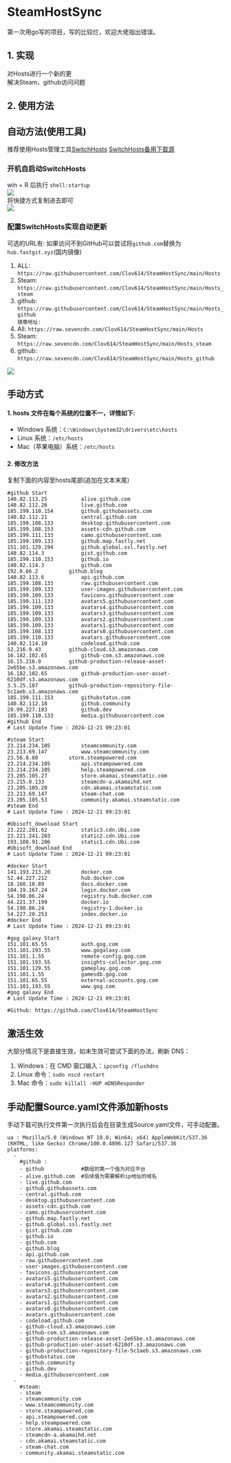 # SteamHostSync
第一次用go写的项目，写的比较烂，欢迎大佬指出错误。

## 1. 实现
对Hosts进行一个新的更  
解决Steam、github访问问题

## 2. 使用方法
## 自动方法(使用工具)
推荐使用Hosts管理工具[SwitchHosts](https://github.com/oldj/SwitchHosts) 
[SwitchHosts备用下载源](https://nas.iaimi.info/s/nT5pb8jMQp32QwB)
### 开机自启动SwitchHosts
win + R 后执行 `shell:startup`    
![](/img/1.png)  
将快捷方式复制进去即可  
![](/img/2.png)  
### 配置SwitchHosts实现自动更新  
可选的URL有:
如果访问不到GitHub可以尝试将`github.com`替换为`hub.fastgit.xyz`(国内镜像)
1. ALL: `https://raw.githubusercontent.com/Clov614/SteamHostSync/main/Hosts`  
2. Steam: `https://raw.githubusercontent.com/Clov614/SteamHostSync/main/Hosts_steam`  
3. github: `https://raw.githubusercontent.com/Clov614/SteamHostSync/main/Hosts_github`    
`镜像地址:`
4. All: `https://raw.sevencdn.com/Clov614/SteamHostSync/main/Hosts`  
5. Steam: `https://raw.sevencdn.com/Clov614/SteamHostSync/main/Hosts_steam`  
6. github: `https://raw.sevencdn.com/Clov614/SteamHostSync/main/Hosts_github`  

![](/img/3.png)

## 手动方式
#### 1. hosts 文件在每个系统的位置不一，详情如下:
- Windows 系统：`C:\Windows\System32\drivers\etc\hosts`
- Linux 系统：`/etc/hosts`
- Mac（苹果电脑）系统：`/etc/hosts`

#### 2. 修改方法
复制下面的内容至hosts尾部(追加在文本末尾)

```
#github Start
140.82.113.25			alive.github.com
140.82.112.26			live.github.com
185.199.110.154			github.githubassets.com
140.82.112.21			central.github.com
185.199.108.133			desktop.githubusercontent.com
185.199.108.153			assets-cdn.github.com
185.199.111.133			camo.githubusercontent.com
185.199.109.133			github.map.fastly.net
151.101.129.194			github.global.ssl.fastly.net
140.82.114.3			gist.github.com
185.199.110.153			github.io
140.82.114.3			github.com
192.0.66.2			github.blog
140.82.113.6			api.github.com
185.199.108.133			raw.githubusercontent.com
185.199.109.133			user-images.githubusercontent.com
185.199.109.133			favicons.githubusercontent.com
185.199.111.133			avatars5.githubusercontent.com
185.199.109.133			avatars4.githubusercontent.com
185.199.109.133			avatars3.githubusercontent.com
185.199.109.133			avatars2.githubusercontent.com
185.199.109.133			avatars1.githubusercontent.com
185.199.108.133			avatars0.githubusercontent.com
185.199.110.133			avatars.githubusercontent.com
140.82.114.10			codeload.github.com
52.216.9.43			github-cloud.s3.amazonaws.com
16.182.102.65			github-com.s3.amazonaws.com
16.15.216.0			github-production-release-asset-2e65be.s3.amazonaws.com
16.182.102.65			github-production-user-asset-6210df.s3.amazonaws.com
3.5.25.187			github-production-repository-file-5c1aeb.s3.amazonaws.com
185.199.111.153			githubstatus.com
140.82.112.18			github.community
20.99.227.183			github.dev
185.199.110.133			media.githubusercontent.com
#github End
# Last Update Time : 2024-12-21 09:23:01 

#steam Start
23.214.234.105			steamcommunity.com
23.213.69.147			www.steamcommunity.com
23.56.8.80			store.steampowered.com
23.214.234.105			api.steampowered.com
23.214.234.105			help.steampowered.com
23.205.105.27			store.akamai.steamstatic.com
23.215.0.133			steamcdn-a.akamaihd.net
23.205.105.20			cdn.akamai.steamstatic.com
23.213.69.147			steam-chat.com
23.205.105.53			community.akamai.steamstatic.com
#steam End
# Last Update Time : 2024-12-21 09:23:01 

#Ubisoft_download Start
23.222.201.62			static3.cdn.Ubi.com
23.221.241.203			static2.cdn.Ubi.com
193.108.91.206			static1.cdn.Ubi.com
#Ubisoft_download End
# Last Update Time : 2024-12-21 09:23:01 

#docker Start
141.193.213.20			docker.com
52.44.227.212			hub.docker.com
18.160.10.89			docs.docker.com
104.19.167.24			login.docker.com
54.198.86.24			registry.hub.docker.com
44.221.37.199			docker.io
54.198.86.24			registry-1.docker.io
54.227.20.253			index.docker.io
#docker End
# Last Update Time : 2024-12-21 09:23:01 

#gog galaxy Start
151.101.65.55			auth.gog.com
151.101.193.55			www.gogalaxy.com
151.101.1.55			remote-config.gog.com
151.101.193.55			insights-collector.gog.com
151.101.129.55			gameplay.gog.com
151.101.1.55			gamesdb.gog.com
151.101.65.55			external-accounts.gog.com
151.101.193.55			www.gog.com
#gog galaxy End
# Last Update Time : 2024-12-21 09:23:01 

#Github: https://github.com/Clov614/SteamHostSync

```

## 激活生效
大部分情况下是直接生效，如未生效可尝试下面的办法，刷新 DNS：
1. Windows：在 CMD 窗口输入：`ipconfig /flushdns`
2. Linux 命令：`sudo nscd restart`
3. Mac 命令：`sudo killall -HUP mDNSResponder`  

## 手动配置Source.yaml文件添加新hosts  
手动下载可执行文件第一次执行后会在目录生成Source.yaml文件，可手动配置。  

```
ua : Mozilla/5.0 (Windows NT 10.0; Win64; x64) AppleWebKit/537.36 (KHTML, like Gecko) Chrome/100.0.4896.127 Safari/537.36
platforms:
  -
    #github :
    - github            #数组的第一个值为对应平台
    - alive.github.com  #后续值为需要解析ip地址的域名
    - live.github.com
    - github.githubassets.com
    - central.github.com
    - desktop.githubusercontent.com
    - assets-cdn.github.com
    - camo.githubusercontent.com
    - github.map.fastly.net
    - github.global.ssl.fastly.net
    - gist.github.com
    - github.io
    - github.com
    - github.blog
    - api.github.com
    - raw.githubusercontent.com
    - user-images.githubusercontent.com
    - favicons.githubusercontent.com
    - avatars5.githubusercontent.com
    - avatars4.githubusercontent.com
    - avatars3.githubusercontent.com
    - avatars2.githubusercontent.com
    - avatars1.githubusercontent.com
    - avatars0.githubusercontent.com
    - avatars.githubusercontent.com
    - codeload.github.com
    - github-cloud.s3.amazonaws.com
    - github-com.s3.amazonaws.com
    - github-production-release-asset-2e65be.s3.amazonaws.com
    - github-production-user-asset-6210df.s3.amazonaws.com
    - github-production-repository-file-5c1aeb.s3.amazonaws.com
    - githubstatus.com
    - github.community
    - github.dev
    - media.githubusercontent.com
  -
    #steam:
    - steam
    - steamcommunity.com
    - www.steamcommunity.com
    - store.steampowered.com
    - api.steampowered.com
    - help.steampowered.com
    - store.akamai.steamstatic.com
    - steamcdn-a.akamaihd.net
    - cdn.akamai.steamstatic.com
    - steam-chat.com
    - community.akamai.steamstatic.com
```
